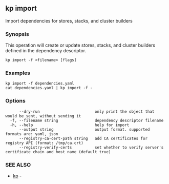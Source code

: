 ## kp import

Import dependencies for stores, stacks, and cluster builders

### Synopsis

This operation will create or update stores, stacks, and cluster builders defined in the dependency descriptor.

```
kp import -f <filename> [flags]
```

### Examples

```
kp import -f dependencies.yaml
cat dependencies.yaml | kp import -f -
```

### Options

```
      --dry-run                        only print the object that would be sent, without sending it
  -f, --filename string                dependency descriptor filename
  -h, --help                           help for import
      --output string                  output format. supported formats are: yaml, json
      --registry-ca-cert-path string   add CA certificates for registry API (format: /tmp/ca.crt)
      --registry-verify-certs          set whether to verify server's certificate chain and host name (default true)
```

### SEE ALSO

* [kp](kp.md)	 - 

